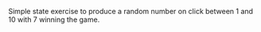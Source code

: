 Simple state exercise to produce a random number on click between 1 and 10 with 7 winning the game. 